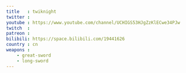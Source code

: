 ```yaml
---
title   : twiknight
twitter :
youtube : https://www.youtube.com/channel/UCHIGS53HJgZzKlECwe34PJw
twitch  :
patreon :
bilibili: https://space.bilibili.com/19441626
country : cn
weapons :
    - great-sword
    - long-sword
---
```

